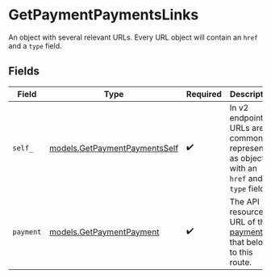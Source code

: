 # GetPaymentPaymentsLinks

An object with several relevant URLs. Every URL object will contain an `href` and a `type` field.


## Fields

| Field                                                                                      | Type                                                                                       | Required                                                                                   | Description                                                                                |
| ------------------------------------------------------------------------------------------ | ------------------------------------------------------------------------------------------ | ------------------------------------------------------------------------------------------ | ------------------------------------------------------------------------------------------ |
| `self_`                                                                                    | [models.GetPaymentPaymentsSelf](../models/getpaymentpaymentsself.md)                       | :heavy_check_mark:                                                                         | In v2 endpoints, URLs are commonly represented as objects with an `href` and `type` field. |
| `payment`                                                                                  | [models.GetPaymentPayment](../models/getpaymentpayment.md)                                 | :heavy_check_mark:                                                                         | The API resource URL of the [payment](get-payment) that belong to this route.              |
